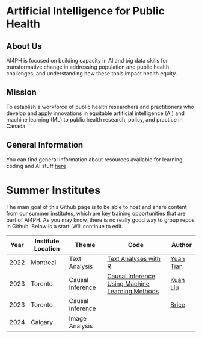 # Artificial Intelligence for Public Health

## About Us

AI4PH is focused on building capacity in AI and big data skills for transformative change in addressing population and public health challenges, and understanding how these tools impact health equity.

## Mission

To establish a workforce of public health researchers and practitioners who develop and apply innovations in equitable artificial intelligence (AI) and machine learning (ML) to public health research, policy, and practice in Canada.

## General Information 

You can find general information about resources available for learning coding and AI stuff [here](https://github.com/ai4ph-hrtp/coding_resources)

# Summer Institutes

The main goal of this Github page is to be able to host and share content from our summer institutes, which are key training opportunities that are part of AI4PH. As you may know, there is no really good way to group repos in Github. Below is a start. Will continue to edit. 

| Year | Institute Location | Theme | Code | Author |
| ---- | ------------------ | ----- | ---- | ------ |
| 2022 | Montreal           |  Text Analysis   |  [Text Analyses with R](https://bookdown.org/tianyuan09/ai4ph2022/) | [Yuan Tian](https://www.linkedin.com/in/yuan-tian-37256727/) |
| 2023 | Toronto           | Causal Inference      | [Causal Inference Using Machine Learning Methods](https://kuan-liu.github.io/ai4ph2023/)     | [Kuan Liu](https://github.com/Kuan-Liu)
| 2023 | Toronto           | Causal Inference      | []()     | [Brice]()
| 2024 | Calgary           | Image Analysis      |      | 
